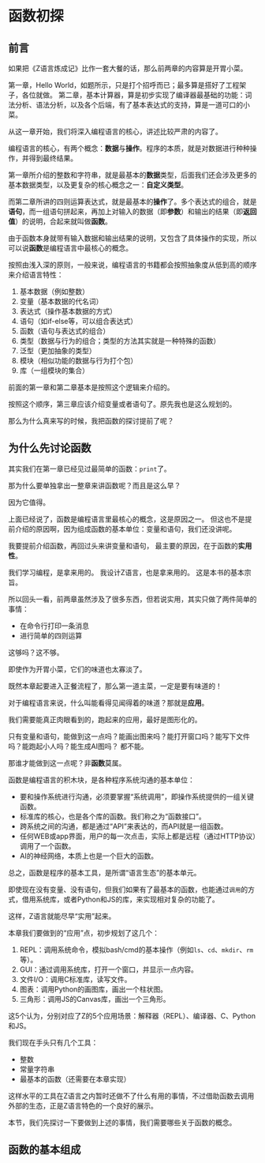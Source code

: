 # 函数初探

## 前言

如果把《Z语言炼成记》比作一套大餐的话，那么前两章的内容算是开胃小菜。

第一章，Hello World，如题所示，只是打个招呼而已；最多算是搭好了工程架子，各位就做。
第二章，基本计算器，算是初步实现了编译器最基础的功能：词法分析、语法分析，以及各个后端，有了基本表达式的支持，算是一道可口的小菜。

从这一章开始，我们将深入编程语言的核心，讲述比较严肃的内容了。

编程语言的核心，有两个概念：**数据**与**操作**。程序的本质，就是对数据进行种种操作，并得到最终结果。

第一章所介绍的整数和字符串，就是最基本的**数据**类型，后面我们还会涉及更多的基本数据类型，以及更复杂的核心概念之一：**自定义类型**。

而第二章所讲的四则运算表达式，就是最基本的**操作**了。多个表达式的组合，就是**语句**，而一组语句拼起来，再加上对输入的数据（即**参数**）和输出的结果（即**返回值**）的说明，合起来就叫做**函数**。

由于函数本身就带有输入数据和输出结果的说明，又包含了具体操作的实现，所以可以说**函数**是编程语言中最核心的概念。

按照由浅入深的原则，一般来说，编程语言的书籍都会按照抽象度从低到高的顺序来介绍语言特性：

1. 基本数据（例如整数）
1. 变量（基本数据的代名词）
1. 表达式（操作基本数据的方式）
1. 语句（如if-else等，可以组合表达式）
1. 函数（语句与表达式的组合）
1. 类型（数据与行为的组合；类型的方法其实就是一种特殊的函数）
1. 泛型（更加抽象的类型）
1. 模块（相似功能的数据与行为打个包）
1. 库（一组模块的集合）

前面的第一章和第二章基本是按照这个逻辑来介绍的。

按照这个顺序，第三章应该介绍变量或者语句了。原先我也是这么规划的。

那么为什么真来写的时候，我把函数的探讨提前了呢？

## 为什么先讨论函数

其实我们在第一章已经见过最简单的函数：`print`了。

那为什么要单独拿出一整章来讲函数呢？而且是这么早？

因为它值得。

上面已经说了，函数是编程语言里最核心的概念，这是原因之一。
但这也不是提前介绍的原因啊，因为组成函数的基本单位：变量和语句，我们还没讲呢。

我要提前介绍函数，再回过头来讲变量和语句，
最主要的原因，在于函数的**实用性**。

我们学习编程，是拿来用的。
我设计Z语言，也是拿来用的。
这是本书的基本宗旨。

所以回头一看，前两章虽然涉及了很多东西，但若说实用，其实只做了两件简单的事情：

- 在命令行打印一条消息
- 进行简单的四则运算

这够吗？这不够。

即使作为开胃小菜，它们的味道也太寡淡了。

既然本章起要进入正餐流程了，那么第一道主菜，一定是要有味道的！

对于编程语言来说，什么叫能看得见闻得着的味道？那就是**应用**。

我们需要能真正肉眼看到的，跑起来的应用，最好是图形化的。

只有变量和语句，能做到这一点吗？能画出图来吗？能打开窗口吗？能写下文件吗？能跑起小人吗？能生成AI图吗？
都不能。

那谁才能做到这一点呢？非**函数**莫属。

函数是编程语言的积木块，是各种程序系统沟通的基本单位：

- 要和操作系统进行沟通，必须要掌握“系统调用”，即操作系统提供的一组关键函数。
- 标准库的核心，也是各个库的函数。我们称之为“函数接口”。
- 跨系统之间的沟通，都是通过“API”来表达的，而API就是一组函数。
- 任何WEB或app界面，用户的每一次点击，实际上都是远程（通过HTTP协议）调用了一个函数。
- AI的神经网络，本质上也是一个巨大的函数。

总之，函数是程序的基本工具，是所谓“语言生态”的基本单元。

即使现在没有变量、没有语句，但我们如果有了最基本的函数，也能通过`调用`的方式，借用系统库，或者Python和JS的库，来实现相对复杂的功能了。

这样，Z语言就能尽早“实用”起来。

本章我们要做到的“应用”点，初步规划了这几个：

1. REPL：调用系统命令，模拟bash/cmd的基本操作（例如`ls`、`cd`、`mkdir`、`rm`等）。
1. GUI：通过调用系统库，打开一个窗口，并显示一点内容。
1. 文件I/O：调用C标准库，读写文件。
1. 图表：调用Python的画图库，画出一个柱状图。
1. 三角形：调用JS的Canvas库，画出一个三角形。

这5个认为，分别对应了Z的5个应用场景：解释器（REPL）、编译器、C、Python和JS。

我们现在手头只有几个工具：

- 整数
- 常量字符串
- 最基本的函数（还需要在本章实现）

这样水平的工具在Z语言之内暂时还做不了什么有用的事情，不过借助函数去调用外部的生态，正是Z语言特色的一个良好的展示。

本节，我们先探讨一下要做到上述的事情，我们需要哪些关于函数的概念。

## 函数的基本组成


